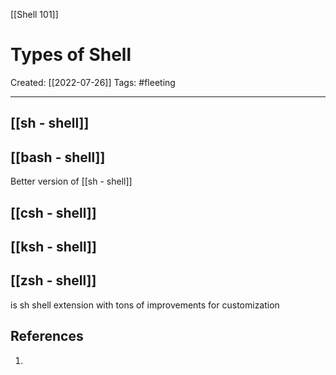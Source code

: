 [[Shell 101]]

# Types of Shell
Created:  [[2022-07-26]]
Tags: #fleeting 

---
## [[sh - shell]]


## [[bash - shell]]
Better version of [[sh - shell]]

## [[csh - shell]] 


## [[ksh - shell]]


## [[zsh - shell]]
is sh shell extension with tons of improvements for customization













## References
1. 
